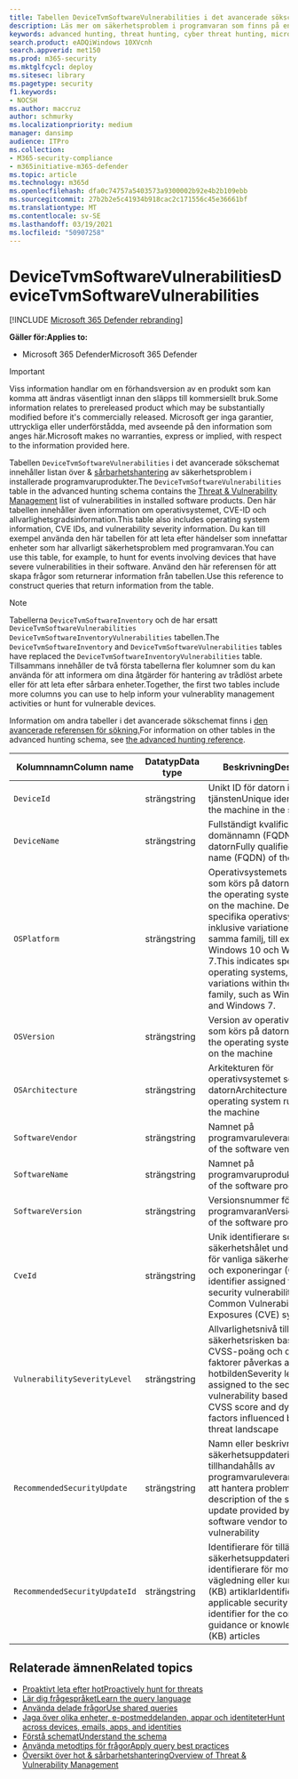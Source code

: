 ```yaml
---
title: Tabellen DeviceTvmSoftwareVulnerabilities i det avancerade sökschemat
description: Läs mer om säkerhetsproblem i programvaran som finns på enheter och listan över tillgängliga säkerhetsuppdateringar som åtgärdar varje sårbarhet i tabellen DeviceTvmSoftwareVulnerabilities i tabellen advanced hunting schema.
keywords: advanced hunting, threat hunting, cyber threat hunting, microsoft threat protection, microsoft 365, mtp, m365, search, query, telemetry, schema reference, kusto, table, column, data type, description, threat & vulnerability management, TVM, device management, software, inventory, vulnerabilities, CVE ID, OS DeviceTvmSoftwareInventoryVulnerabilities
search.product: eADQiWindows 10XVcnh
search.appverid: met150
ms.prod: m365-security
ms.mktglfcycl: deploy
ms.sitesec: library
ms.pagetype: security
f1.keywords:
- NOCSH
ms.author: maccruz
author: schmurky
ms.localizationpriority: medium
manager: dansimp
audience: ITPro
ms.collection:
- M365-security-compliance
- m365initiative-m365-defender
ms.topic: article
ms.technology: m365d
ms.openlocfilehash: dfa0c74757a5403573a9300002b92e4b2b109ebb
ms.sourcegitcommit: 27b2b2e5c41934b918cac2c171556c45e36661bf
ms.translationtype: MT
ms.contentlocale: sv-SE
ms.lasthandoff: 03/19/2021
ms.locfileid: "50907258"
---
```

# <a name="devicetvmsoftwarevulnerabilities"></a><span data-ttu-id="90d9f-104">DeviceTvmSoftwareVulnerabilities</span><span class="sxs-lookup"><span data-stu-id="90d9f-104">DeviceTvmSoftwareVulnerabilities</span></span>

[!INCLUDE [Microsoft 365 Defender rebranding](../includes/microsoft-defender.md)]


<span data-ttu-id="90d9f-105">**Gäller för:**</span><span class="sxs-lookup"><span data-stu-id="90d9f-105">**Applies to:**</span></span>
- <span data-ttu-id="90d9f-106">Microsoft 365 Defender</span><span class="sxs-lookup"><span data-stu-id="90d9f-106">Microsoft 365 Defender</span></span>

>[!IMPORTANT]
> <span data-ttu-id="90d9f-107">Viss information handlar om en förhandsversion av en produkt som kan komma att ändras väsentligt innan den släpps till kommersiellt bruk.</span><span class="sxs-lookup"><span data-stu-id="90d9f-107">Some information relates to prereleased product which may be substantially modified before it's commercially released.</span></span> <span data-ttu-id="90d9f-108">Microsoft ger inga garantier, uttryckliga eller underförstådda, med avseende på den information som anges här.</span><span class="sxs-lookup"><span data-stu-id="90d9f-108">Microsoft makes no warranties, express or implied, with respect to the information provided here.</span></span>

<span data-ttu-id="90d9f-109">Tabellen `DeviceTvmSoftwareVulnerabilities` i det avancerade sökschemat innehåller listan över & [sårbarhetshantering](/windows/security/threat-protection/microsoft-defender-atp/next-gen-threat-and-vuln-mgt) av säkerhetsproblem i installerade programvaruprodukter.</span><span class="sxs-lookup"><span data-stu-id="90d9f-109">The `DeviceTvmSoftwareVulnerabilities` table in the advanced hunting schema contains the [Threat & Vulnerability Management](/windows/security/threat-protection/microsoft-defender-atp/next-gen-threat-and-vuln-mgt) list of vulnerabilities in installed software products.</span></span> <span data-ttu-id="90d9f-110">Den här tabellen innehåller även information om operativsystemet, CVE-ID och allvarlighetsgradsinformation.</span><span class="sxs-lookup"><span data-stu-id="90d9f-110">This table also includes operating system information, CVE IDs, and vulnerability severity information.</span></span> <span data-ttu-id="90d9f-111">Du kan till exempel använda den här tabellen för att leta efter händelser som innefattar enheter som har allvarligt säkerhetsproblem med programvaran.</span><span class="sxs-lookup"><span data-stu-id="90d9f-111">You can use this table, for example, to hunt for events involving devices that have severe vulnerabilities in their software.</span></span> <span data-ttu-id="90d9f-112">Använd den här referensen för att skapa frågor som returnerar information från tabellen.</span><span class="sxs-lookup"><span data-stu-id="90d9f-112">Use this reference to construct queries that return information from the table.</span></span>

>[!NOTE]
> <span data-ttu-id="90d9f-113">Tabellerna `DeviceTvmSoftwareInventory` och de har ersatt `DeviceTvmSoftwareVulnerabilities` `DeviceTvmSoftwareInventoryVulnerabilities` tabellen.</span><span class="sxs-lookup"><span data-stu-id="90d9f-113">The `DeviceTvmSoftwareInventory` and `DeviceTvmSoftwareVulnerabilities` tables have replaced the `DeviceTvmSoftwareInventoryVulnerabilities` table.</span></span> <span data-ttu-id="90d9f-114">Tillsammans innehåller de två första tabellerna fler kolumner som du kan använda för att informera om dina åtgärder för hantering av trådlöst arbete eller för att leta efter sårbara enheter.</span><span class="sxs-lookup"><span data-stu-id="90d9f-114">Together, the first two tables include more columns you can use to help inform your vulnerablity management activities or hunt for vulnerable devices.</span></span>

<span data-ttu-id="90d9f-115">Information om andra tabeller i det avancerade sökschemat finns i [den avancerade referensen för sökning.](advanced-hunting-schema-tables.md)</span><span class="sxs-lookup"><span data-stu-id="90d9f-115">For information on other tables in the advanced hunting schema, see [the advanced hunting reference](advanced-hunting-schema-tables.md).</span></span>

| <span data-ttu-id="90d9f-116">Kolumnnamn</span><span class="sxs-lookup"><span data-stu-id="90d9f-116">Column name</span></span> | <span data-ttu-id="90d9f-117">Datatyp</span><span class="sxs-lookup"><span data-stu-id="90d9f-117">Data type</span></span> | <span data-ttu-id="90d9f-118">Beskrivning</span><span class="sxs-lookup"><span data-stu-id="90d9f-118">Description</span></span> |
|-------------|-----------|-------------|
| `DeviceId` | <span data-ttu-id="90d9f-119">sträng</span><span class="sxs-lookup"><span data-stu-id="90d9f-119">string</span></span> | <span data-ttu-id="90d9f-120">Unikt ID för datorn i tjänsten</span><span class="sxs-lookup"><span data-stu-id="90d9f-120">Unique identifier for the machine in the service</span></span> |
| `DeviceName` | <span data-ttu-id="90d9f-121">sträng</span><span class="sxs-lookup"><span data-stu-id="90d9f-121">string</span></span> | <span data-ttu-id="90d9f-122">Fullständigt kvalificerat domännamn (FQDN) för datorn</span><span class="sxs-lookup"><span data-stu-id="90d9f-122">Fully qualified domain name (FQDN) of the machine</span></span> |
| `OSPlatform` | <span data-ttu-id="90d9f-123">sträng</span><span class="sxs-lookup"><span data-stu-id="90d9f-123">string</span></span> | <span data-ttu-id="90d9f-124">Operativsystemets plattform som körs på datorn.</span><span class="sxs-lookup"><span data-stu-id="90d9f-124">Platform of the operating system running on the machine.</span></span> <span data-ttu-id="90d9f-125">Detta indikerar specifika operativsystem, inklusive variationer inom samma familj, till exempel Windows 10 och Windows 7.</span><span class="sxs-lookup"><span data-stu-id="90d9f-125">This indicates specific operating systems, including variations within the same family, such as Windows 10 and Windows 7.</span></span> |
| `OSVersion` | <span data-ttu-id="90d9f-126">sträng</span><span class="sxs-lookup"><span data-stu-id="90d9f-126">string</span></span> | <span data-ttu-id="90d9f-127">Version av operativsystemet som körs på datorn</span><span class="sxs-lookup"><span data-stu-id="90d9f-127">Version of the operating system running on the machine</span></span> |
| `OSArchitecture` | <span data-ttu-id="90d9f-128">sträng</span><span class="sxs-lookup"><span data-stu-id="90d9f-128">string</span></span> | <span data-ttu-id="90d9f-129">Arkitekturen för operativsystemet som körs på datorn</span><span class="sxs-lookup"><span data-stu-id="90d9f-129">Architecture of the operating system running on the machine</span></span> |
| `SoftwareVendor` | <span data-ttu-id="90d9f-130">sträng</span><span class="sxs-lookup"><span data-stu-id="90d9f-130">string</span></span> | <span data-ttu-id="90d9f-131">Namnet på programvaruleverantören</span><span class="sxs-lookup"><span data-stu-id="90d9f-131">Name of the software vendor</span></span> |
| `SoftwareName` | <span data-ttu-id="90d9f-132">sträng</span><span class="sxs-lookup"><span data-stu-id="90d9f-132">string</span></span> | <span data-ttu-id="90d9f-133">Namnet på programvaruprodukten</span><span class="sxs-lookup"><span data-stu-id="90d9f-133">Name of the software product</span></span> |
| `SoftwareVersion` | <span data-ttu-id="90d9f-134">sträng</span><span class="sxs-lookup"><span data-stu-id="90d9f-134">string</span></span> | <span data-ttu-id="90d9f-135">Versionsnummer för programvaran</span><span class="sxs-lookup"><span data-stu-id="90d9f-135">Version number of the software product</span></span> |
| `CveId` | <span data-ttu-id="90d9f-136">sträng</span><span class="sxs-lookup"><span data-stu-id="90d9f-136">string</span></span> | <span data-ttu-id="90d9f-137">Unik identifierare som tilldelats säkerhetshålet under systemet för vanliga säkerhetsproblem och exponeringar (CVE)</span><span class="sxs-lookup"><span data-stu-id="90d9f-137">Unique identifier assigned to the security vulnerability under the Common Vulnerabilities and Exposures (CVE) system</span></span> |
| `VulnerabilitySeverityLevel` | <span data-ttu-id="90d9f-138">sträng</span><span class="sxs-lookup"><span data-stu-id="90d9f-138">string</span></span> | <span data-ttu-id="90d9f-139">Allvarlighetsnivå tilldelad till säkerhetsrisken baserat på CVSS-poäng och dynamiska faktorer påverkas av hotbilden</span><span class="sxs-lookup"><span data-stu-id="90d9f-139">Severity level assigned to the security vulnerability based on the CVSS score and dynamic factors influenced by the threat landscape</span></span> |
| `RecommendedSecurityUpdate` | <span data-ttu-id="90d9f-140">sträng</span><span class="sxs-lookup"><span data-stu-id="90d9f-140">string</span></span> | <span data-ttu-id="90d9f-141">Namn eller beskrivning av säkerhetsuppdateringen som tillhandahålls av programvaruleverantören för att hantera problemet</span><span class="sxs-lookup"><span data-stu-id="90d9f-141">Name or description of the security update provided by the software vendor to address the vulnerability</span></span> |
| `RecommendedSecurityUpdateId` | <span data-ttu-id="90d9f-142">sträng</span><span class="sxs-lookup"><span data-stu-id="90d9f-142">string</span></span> | <span data-ttu-id="90d9f-143">Identifierare för tillämpliga säkerhetsuppdateringar eller identifierare för motsvarande vägledning eller kunskapsbas (KB) artiklar</span><span class="sxs-lookup"><span data-stu-id="90d9f-143">Identifier of the applicable security updates or identifier for the corresponding guidance or knowledge base (KB) articles</span></span> |



## <a name="related-topics"></a><span data-ttu-id="90d9f-144">Relaterade ämnen</span><span class="sxs-lookup"><span data-stu-id="90d9f-144">Related topics</span></span>

- [<span data-ttu-id="90d9f-145">Proaktivt leta efter hot</span><span class="sxs-lookup"><span data-stu-id="90d9f-145">Proactively hunt for threats</span></span>](advanced-hunting-overview.md)
- [<span data-ttu-id="90d9f-146">Lär dig frågespråket</span><span class="sxs-lookup"><span data-stu-id="90d9f-146">Learn the query language</span></span>](advanced-hunting-query-language.md)
- [<span data-ttu-id="90d9f-147">Använda delade frågor</span><span class="sxs-lookup"><span data-stu-id="90d9f-147">Use shared queries</span></span>](advanced-hunting-shared-queries.md)
- [<span data-ttu-id="90d9f-148">Jaga över olika enheter, e-postmeddelanden, appar och identiteter</span><span class="sxs-lookup"><span data-stu-id="90d9f-148">Hunt across devices, emails, apps, and identities</span></span>](advanced-hunting-query-emails-devices.md)
- [<span data-ttu-id="90d9f-149">Förstå schemat</span><span class="sxs-lookup"><span data-stu-id="90d9f-149">Understand the schema</span></span>](advanced-hunting-schema-tables.md)
- [<span data-ttu-id="90d9f-150">Använda metodtips för frågor</span><span class="sxs-lookup"><span data-stu-id="90d9f-150">Apply query best practices</span></span>](advanced-hunting-best-practices.md)
- [<span data-ttu-id="90d9f-151">Översikt över hot & sårbarhetshantering</span><span class="sxs-lookup"><span data-stu-id="90d9f-151">Overview of Threat & Vulnerability Management</span></span>](/windows/security/threat-protection/microsoft-defender-atp/next-gen-threat-and-vuln-mgt)